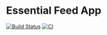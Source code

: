 # Essential Feed App

[![Build Status](https://chauhan-group.visualstudio.com/Chauhan-group/_apis/build/status/EssentialFeedApp-CI?branchName=azure-pipelines)](https://chauhan-group.visualstudio.com/Chauhan-group/_build/latest?definitionId=4&branchName=azure-pipelines) [![CI](https://github.com/viral7chauhan/EssentialFeedApp/actions/workflows/CI.yml/badge.svg)](https://github.com/viral7chauhan/EssentialFeedApp/actions/workflows/CI.yml)
